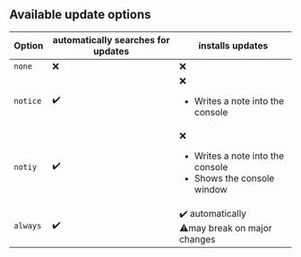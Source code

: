 ## Available update options

| Option | automatically searches for updates | installs updates |
| -- | -- | -- |
| ``none`` | :x: | :x: |
| ``notice`` | :heavy_check_mark: | :x:<ul><li>Writes a note into the console</li></ul> |
| ``notiy`` | :heavy_check_mark: | :x:<ul><li>Writes a note into the console</li><li>Shows the console window</li></ul> |
| ``always`` | :heavy_check_mark: | :heavy_check_mark: automatically<br>:warning:may break on major changes |
